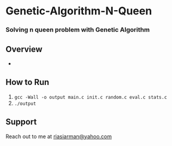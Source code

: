 # Genetic-Algorithm-N-Queen
### Solving n queen problem with Genetic Algorithm

## Overview
*

## How to Run
1. ``gcc -Wall -o output main.c init.c random.c eval.c stats.c``
2. ``./output``


## Support
Reach out to me at riasiarman@yahoo.com
